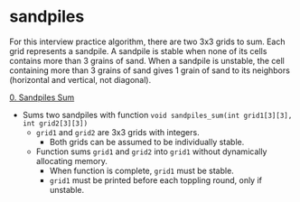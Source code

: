 # sandpiles
For this interview practice algorithm, there are two 3x3 grids to sum. Each grid represents a sandpile. A sandpile is stable when none of its cells contains more than 3 grains of sand. When a sandpile is unstable, the cell containing more than 3 grains of sand gives 1 grain of sand to its neighbors (horizontal and vertical, not diagonal).

[0. Sandpiles Sum](/sandpiles/0-sandpiles.c)
* Sums two sandpiles with function `void sandpiles_sum(int grid1[3][3], int grid2[3][3])`
  * `grid1` and `grid2` are 3x3 grids with integers.
    * Both grids can be assumed to be individually stable.
  * Function sums `grid1` and `grid2` into `grid1` without dynamically allocating memory.
    * When function is complete, `grid1` must be stable.
    * `grid1` must be printed before each toppling round, only if unstable.
